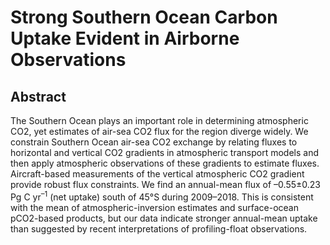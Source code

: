 # Strong Southern Ocean Carbon Uptake Evident in Airborne Observations

## Abstract

The Southern Ocean plays an important role in determining atmospheric CO2, yet estimates of air-sea CO2 flux for the region diverge widely. We constrain Southern Ocean air-sea CO2 exchange by relating fluxes to horizontal and vertical CO2 gradients in atmospheric transport models and then apply atmospheric observations of these gradients to estimate fluxes. Aircraft-based measurements of the vertical atmospheric CO2 gradient provide robust flux constraints. We find an annual-mean flux of –0.55±0.23 Pg C yr$^{–1}$ (net uptake) south of 45°S during 2009–2018. This is consistent with the mean of atmospheric-inversion estimates and surface-ocean pCO2-based products, but our data indicate stronger annual-mean uptake than suggested by recent interpretations of profiling-float observations.

